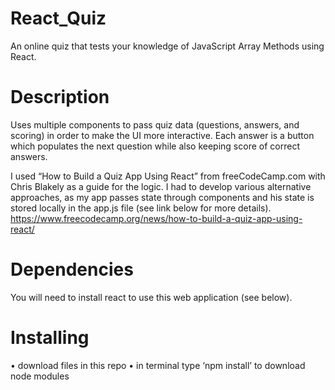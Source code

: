 # React_Quiz
An online quiz that tests your knowledge of JavaScript Array Methods using React.

# Description
Uses multiple components to pass quiz data (questions, answers, and scoring) in order to make the UI more interactive. Each answer is a button which populates the next question while also keeping score of correct answers. 

I used “How to Build a Quiz App Using React” from freeCodeCamp.com with Chris Blakely as a guide for the logic. I had to develop various alternative approaches, as my app passes state through components and his state is stored locally in the app.js file (see link below for more details).
https://www.freecodecamp.org/news/how-to-build-a-quiz-app-using-react/

# Dependencies
You will need to install react to use this web application (see below). 

# Installing
•	download files in this repo
•	in terminal type ‘npm install’ to download node modules


